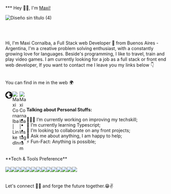 
*** Hey 👋🏽, I'm [Maxi!](https://portfolio-cornalba.vercel.app/) 

![Diseño sin título (4)](https://user-images.githubusercontent.com/99894721/223741175-ac2e916a-5fb6-4a69-8dfa-1a2e56264622.png)

<br />
<br />

Hi, I'm Maxi Cornalba, a Full Stack web Developer 🚀 from Buenos Aires - Argentina, 
I'm a creative problem solving enthusiast, with a constantly growing love for languages. Beside's programming, I like to travel, train and play video games.
I am currently looking for a job as a full stack or front end web developer, If you want to contact me I leave you my links below 👇
<br />
<br/>


You can find in me in the web 🌍
<br/>

[<img align="left" alt="Maxi Cornalba Portfolio" width="22px" src="https://raw.githubusercontent.com/iconic/open-iconic/master/svg/globe.svg" />][website]
[<img align="left" alt="Maxi Cornalba | LinkedIn" width="22px" src="https://cdn.jsdelivr.net/npm/simple-icons@v3/icons/linkedin.svg" />][linkedin]
[<img align="left" alt="Maxi Cornalba | Instagram" width="22px" src="https://cdn.jsdelivr.net/npm/simple-icons@v3/icons/instagram.svg" />][instagram]
<br/>
<br/>


**Talking about Personal Stuffs:**

- 👨🏽‍💻 I’m currently working on improving my techskill;
- 🌱 I’m currently learning Typescript; 
- 👯 I’m looking to collaborate on any front projects;
- 💬 Ask me about anything, I am happy to help;
- ⚡️ Fun-Fact: Anything is possible;

<br/>
**Tech & Tools Preference**
<br/>
<br/>
<div style="display: flex">
<img src="https://img.shields.io/badge/-HTML5-E34F26?style=flat&logo=html5&logoColor=white">
<img src="https://img.shields.io/badge/-CSS3-1572B6?style=flat&logo=css3&logoColor=white">
<img src="https://img.shields.io/badge/-JavaScript-eed718?style=flat&logo=javascript&logoColor=ffffff">
<img src="https://img.shields.io/badge/-Bootstrap-563D7C?style=flat&logo=bootstrap&logoColor=white">
<img src="https://img.shields.io/badge/-Sass-cc6699?style=flat&logo=sass&logoColor=ffffff">
<img src="https://img.shields.io/badge/-React-000000?style=flat&logo=react&logoColor=00c8ff">
<img src="https://img.shields.io/badge/-Redux-6600ff?style=flat&logo=redux&logoColor=fff">
<img src="http://img.shields.io/badge/-PostgreSQL-3366ff?style=flat&logo=PostgreSQL&logoColor=white">
<img src="https://img.shields.io/badge/-Express.js-787878?style=flat">
<img src="https://img.shields.io/badge/-Node.js-3C873A?style=flat&logo=Node.js&logoColor=white">
<img src="http://img.shields.io/badge/-Git-F1502F?style=flat&logo=git&logoColor=FFFFFF">
<img src="http://img.shields.io/badge/-Github-000000?style=flat&logo=github&logoColor=FFFFFF">
<img src="http://img.shields.io/badge/-VS%20Code-007ACC?style=flat&logo=visual%20studio%20code&logoColor=white">
<img src="http://img.shields.io/badge/-Vercel-black?style=flat&logo=vercel&logoColor=white">
</div>
<br/>
<br/>
Let's connect 👨‍💻 and forge the future together.😁✌

[website]: https://portfolio-cornalba.vercel.app/
[instagram]: https://www.instagram.com/cornalbamaxi/
[linkedin]: https://www.linkedin.com/in/enrique-maximiliano-cornalba-1a2429184/
